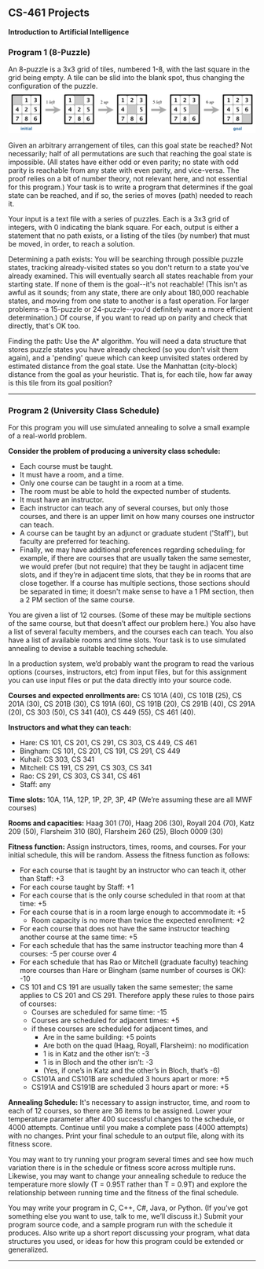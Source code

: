 ## CS-461 Projects
**Introduction to Artificial Intelligence**

### Program 1 (8-Puzzle)
An 8-puzzle is a 3x3 grid of tiles, numbered 1-8, with the last square in the grid being empty.  A tile can be slid into the blank spot, thus changing the configuration of the puzzle.
![](https://github.com/evanwike/CS-461/blob/master/img/puzzle.png)

Given an arbitrary arrangement of tiles, can this goal state be reached? Not necessarily; half of all permutations are such that reaching the goal state is impossible.  (All states have either odd or even parity; no state with odd parity is reachable from any state with even parity, and vice-versa. The proof relies on a bit of number theory, not relevant here, and not essential for this program.)  Your task is to write a program that determines if the goal state can be reached, and if so, the series of moves (path) needed to reach it.

Your input is a text file with a series of puzzles. Each is a 3x3 grid of integers, with 0 indicating the blank square.  For each, output is either a statement that no path exists, or a listing of the tiles (by number) that must be moved, in order, to reach a solution.

Determining a path exists: You will be searching through possible puzzle states, tracking already-visited states so you don't return to a state you've already examined. This will eventually search all states reachable from your starting state. If none of them is the goal--it's not reachable! (This isn't as awful as it sounds; from any state, there are only about 180,000 reachable states, and moving from one state to another is a fast operation.  For larger problems--a 15-puzzle or 24-puzzle--you'd definitely want a more efficient determination.) Of course, if you want to read up on parity and check that directly, that's OK too.

Finding the path: Use the A* algorithm. You will need a data structure that stores puzzle states you have already checked (so you don't visit them again), and a 'pending' queue which can keep unvisited states ordered by estimated distance from the goal state. Use the Manhattan (city-block) distance from the goal as your heuristic. That is, for each tile, how far away is this tile from its goal position?
***
### Program 2 (University Class Schedule)
For this program you will use simulated annealing to solve a small example of a real-world problem.

**Consider the problem of producing a university class schedule:**
* Each course must be taught.
* It must have a room, and a time.
* Only one course can be taught in a room at a time.  
* The room must be able to hold the expected number of students.
* It must have an instructor.
* Each instructor can teach any of several courses, but only those courses, and there is an upper limit on how many courses one instructor can teach.
* A course can be taught by an adjunct or graduate student ('Staff'), but faculty are preferred for teaching.
* Finally, we may have additional preferences regarding scheduling; for example, if there are courses that are usually taken the same semester, we would prefer (but not require) that they be taught in adjacent time slots, and if they’re in adjacent time slots, that they be in rooms that are close together. If a course has multiple sections, those sections should be separated in time; it doesn't make sense to have a 1 PM section, then a 2 PM section of the same course.

You are given a list of 12 courses. (Some of these may be multiple sections of the same course, but that doesn’t affect our problem here.) You also have a list of several faculty members, and the courses each can teach. You also have a list of available rooms and time slots. Your task is to use simulated annealing to devise a suitable teaching schedule.

In a production system, we’d probably want the program to read the various options (courses, instructors, etc) from input files, but for this assignment you can use input files or put the data directly into your source code.

**Courses and expected enrollments are:** CS 101A (40), CS 101B (25), CS 201A (30), CS 201B (30), CS 191A (60), CS 191B (20), CS 291B (40), CS 291A (20), CS 303 (50), CS 341 (40), CS 449 (55), CS 461 (40).

**Instructors and what they can teach:**
* Hare: CS 101, CS 201, CS 291, CS 303, CS 449, CS 461
* Bingham: CS 101, CS 201, CS 191, CS 291, CS 449
* Kuhail: CS 303, CS 341
* Mitchell: CS 191, CS 291, CS 303, CS 341
* Rao: CS 291, CS 303, CS 341, CS 461
* Staff: any

**Time slots:** 10A, 11A, 12P, 1P, 2P, 3P, 4P (We’re assuming these are all MWF courses)

**Rooms and capacities:** Haag 301 (70), Haag 206 (30), Royall 204 (70), Katz 209 (50), Flarsheim 310 (80), Flarsheim 260 (25), Bloch 0009 (30)

**Fitness function:**
Assign instructors, times, rooms, and courses. For your initial schedule, this will be random. Assess the fitness function as follows:
* For each course that is taught by an instructor who can teach it, other than Staff: +3
* For each course taught by Staff: +1
* For each course that is the only course scheduled in that room at that time: +5
* For each course that is in a room large enough to accommodate it: +5
  * Room capacity is no more than twice the expected enrollment: +2
* For each course that does not have the same instructor teaching another course at the same time: +5
* For each schedule that has the same instructor teaching more than 4 courses: -5 per course over 4
* For each schedule that has Rao or Mitchell (graduate faculty) teaching more courses than Hare or Bingham (same number of courses is OK): -10
* CS 101 and CS 191 are usually taken the same semester; the same applies to CS 201 and CS 291. Therefore apply these rules to those pairs of courses:
  * Courses are scheduled for same time: -15
  * Courses are scheduled for adjacent times: +5
  * if these courses are scheduled for adjacent times, and
    * Are in the same building: +5 points
    * Are both on the quad (Haag, Royall, Flarsheim): no modification
    * 1 is in Katz and the other isn’t: -3
    * 1 is in Bloch and the other isn’t: -3
    * (Yes, if one’s in Katz and the other’s in Bloch, that’s -6)
  * CS101A and CS101B are scheduled 3 hours apart or more: +5
  * CS191A and CS191B are scheduled 3 hours apart or more: +5

**Annealing Schedule:** It's necessary to assign instructor, time, and room to each of 12 courses, so there are 36 items to be assigned. Lower your temperature parameter after 400 successful changes to the schedule, or 4000 attempts. Continue until you make a complete pass (4000 attempts) with no changes. Print your final schedule to an output file, along with its fitness score.

You may want to try running your program several times and see how much variation there is in the schedule or fitness score across multiple runs. Likewise, you may want to change your annealing schedule to reduce the temperature more slowly (T = 0.95T rather than T = 0.9T) and explore the relationship between running time and the fitness of the final schedule.

You may write your program in C, C++, C#, Java, or Python. (If you’ve got something else you want to use, talk to me, we’ll discuss it.) Submit your program source code, and a sample program run with the schedule it produces. Also write up a short report discussing your program, what data structures you used, or ideas for how this program could be extended or generalized.
***
